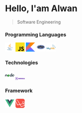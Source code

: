 # Hello, I'am Alwan

>Software Engineering

### Programming Languages
<img src = 'https://github.com/Alwanly/alwanly/blob/master/images/java.svg' height='30'/> 
<img src = 'https://github.com/Alwanly/alwanly/blob/master/images/javascript.svg' width='30'/> 
<img src = 'https://github.com/Alwanly/alwanly/blob/master/images/kotlin.svg' width='30'/> 
<img src = 'https://github.com/Alwanly/alwanly/blob/master/images/php.svg' width='30'/>
<img src = 'https://github.com/Alwanly/alwanly/blob/master/images/mysql.svg' width='30'/>

### Technologies
<img src = 'https://github.com/Alwanly/alwanly/blob/master/images/nodejs.svg' width='30'/>
<img src = 'https://github.com/Alwanly/alwanly/blob/master/images/heroku.svg' width='30'/>

### Framework
<img src = 'https://github.com/Alwanly/alwanly/blob/master/images/vuejs.svg' width='30'/>
<img src = 'https://github.com/Alwanly/alwanly/blob/master/images/laravel.svg' width='30'/>
